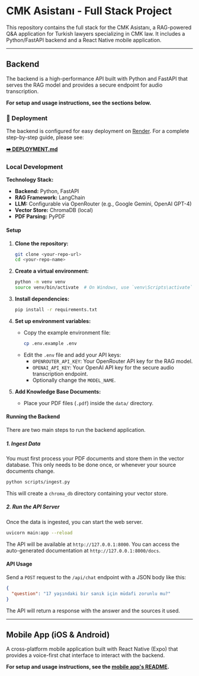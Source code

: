 # CMK Asistanı - Full Stack Project

This repository contains the full stack for the CMK Asistanı, a RAG-powered Q&A application for Turkish lawyers specializing in CMK law. It includes a Python/FastAPI backend and a React Native mobile application.

---

## Backend

The backend is a high-performance API built with Python and FastAPI that serves the RAG model and provides a secure endpoint for audio transcription.

**For setup and usage instructions, see the sections below.**

### 🚀 Deployment

The backend is configured for easy deployment on [Render](https://render.com/). For a complete step-by-step guide, please see:

**[➡️ DEPLOYMENT.md](./DEPLOYMENT.md)**

### Local Development

**Technology Stack:**
- **Backend:** Python, FastAPI
- **RAG Framework:** LangChain
- **LLM:** Configurable via OpenRouter (e.g., Google Gemini, OpenAI GPT-4)
- **Vector Store:** ChromaDB (local)
- **PDF Parsing:** PyPDF

#### Setup

1.  **Clone the repository:**
    ```bash
    git clone <your-repo-url>
    cd <your-repo-name>
    ```

2.  **Create a virtual environment:**
    ```bash
    python -m venv venv
    source venv/bin/activate  # On Windows, use `venv\Scripts\activate`
    ```

3.  **Install dependencies:**
    ```bash
    pip install -r requirements.txt
    ```

4.  **Set up environment variables:**
    -   Copy the example environment file:
        ```bash
        cp .env.example .env
        ```
    -   Edit the `.env` file and add your API keys:
        -   `OPENROUTER_API_KEY`: Your OpenRouter API key for the RAG model.
        -   `OPENAI_API_KEY`: Your OpenAI API key for the secure audio transcription endpoint.
        -   Optionally change the `MODEL_NAME`.

5.  **Add Knowledge Base Documents:**
    -   Place your PDF files (`.pdf`) inside the `data/` directory.

#### Running the Backend

There are two main steps to run the backend application.

##### 1. Ingest Data

You must first process your PDF documents and store them in the vector database. This only needs to be done once, or whenever your source documents change.

```bash
python scripts/ingest.py
```

This will create a `chroma_db` directory containing your vector store.

##### 2. Run the API Server

Once the data is ingested, you can start the web server.

```bash
uvicorn main:app --reload
```

The API will be available at `http://127.0.0.1:8000`. You can access the auto-generated documentation at `http://127.0.0.1:8000/docs`.

#### API Usage

Send a `POST` request to the `/api/chat` endpoint with a JSON body like this:

```json
{
  "question": "17 yaşındaki bir sanık için müdafi zorunlu mu?"
}
```

The API will return a response with the answer and the sources it used.

---

## Mobile App (iOS & Android)

A cross-platform mobile application built with React Native (Expo) that provides a voice-first chat interface to interact with the backend.

**For setup and usage instructions, see the [mobile app's README](./mobile-app/README.md).** 